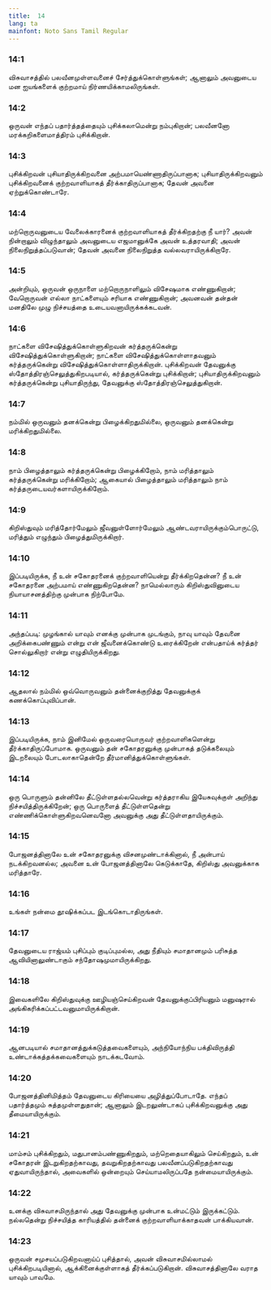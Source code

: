 ```yaml
---
title:  14
lang: ta
mainfont: Noto Sans Tamil Regular
---
```


###  14:1

விசுவாசத்தில் பலவீனமுள்ளவனைச் சேர்த்துக்கொள்ளுங்கள்; ஆனாலும் அவனுடைய மன ஐயங்களைக் குற்றமாய் நிர்ணயிக்காமலிருங்கள்.

###  14:2

ஒருவன் எந்தப் பதார்த்தத்தையும் புசிக்கலாமென்று நம்புகிறான்; பலவீனனோ மரக்கறிகளைமாத்திரம் புசிக்கிறான்.

###  14:3

புசிக்கிறவன் புசியாதிருக்கிறவனை அற்பமாயெண்ணாதிருப்பானாக; புசியாதிருக்கிறவனும் புசிக்கிறவனைக் குற்றவாளியாகத் தீர்க்காதிருப்பானாக; தேவன் அவனை ஏற்றுக்கொண்டாரே.

###  14:4

மற்றொருவனுடைய வேலைக்காரனைக் குற்றவாளியாகத் தீர்க்கிறதற்கு நீ யார்? அவன் நின்றாலும் விழுந்தாலும் அவனுடைய எஜமானுக்கே அவன் உத்தரவாதி; அவன் நிலைநிறுத்தப்படுவான்; தேவன் அவனை நிலைநிறுத்த வல்லவராயிருக்கிறாரே.

###  14:5

அன்றியும், ஒருவன் ஒருநாளை மற்றொருநாளிலும் விசேஷமாக எண்ணுகிறான்; வேறொருவன் எல்லா நாட்களையும் சரியாக எண்ணுகிறான்; அவனவன் தன்தன் மனதிலே முழு நிச்சயத்தை உடையவனாயிருக்கக்கடவன்.

###  14:6

நாட்களை விசேஷித்துக்கொள்ளுகிறவன் கர்த்தருக்கென்று விசேஷித்துக்கொள்ளுகிறான்; நாட்களை விசேஷித்துக்கொள்ளாதவனும் கர்த்தருக்கென்று விசேஷித்துக்கொள்ளாதிருக்கிறான். புசிக்கிறவன் தேவனுக்கு ஸ்தோத்திரஞ்செலுத்துகிறபடியால், கர்த்தருக்கென்று புசிக்கிறான்; புசியாதிருக்கிறவனும் கர்த்தருக்கென்று புசியாதிருந்து, தேவனுக்கு ஸ்தோத்திரஞ்செலுத்துகிறான்.

###  14:7

நம்மில் ஒருவனும் தனக்கென்று பிழைக்கிறதுமில்லை, ஒருவனும் தனக்கென்று மரிக்கிறதுமில்லை.

###  14:8

நாம் பிழைத்தாலும் கர்த்தருக்கென்று பிழைக்கிறோம், நாம் மரித்தாலும் கர்த்தருக்கென்று மரிக்கிறோம்; ஆகையால் பிழைத்தாலும் மரித்தாலும் நாம் கர்த்தருடையவர்களாயிருக்கிறோம்.

###  14:9

கிறிஸ்துவும் மரித்தோர்மேலும் ஜீவனுள்ளோர்மேலும் ஆண்டவராயிருக்கும்பொருட்டு, மரித்தும் எழுந்தும் பிழைத்துமிருக்கிறார்.

###  14:10

இப்படியிருக்க, நீ உன் சகோதரனைக் குற்றவாளியென்று தீர்க்கிறதென்ன? நீ உன் சகோதரனை அற்பமாய் எண்ணுகிறதென்ன? நாமெல்லாரும் கிறிஸ்துவினுடைய நியாயாசனத்திற்கு முன்பாக நிற்போமே.

###  14:11

அந்தப்படி: முழங்கால் யாவும் எனக்கு முன்பாக முடங்கும், நாவு யாவும் தேவனை அறிக்கைபண்ணும் என்று என் ஜீவனைக்கொண்டு உரைக்கிறேன் என்பதாய்க் கர்த்தர் சொல்லுகிறார் என்று எழுதியிருக்கிறது.

###  14:12

ஆதலால் நம்மில் ஒவ்வொருவனும் தன்னைக்குறித்து தேவனுக்குக் கணக்கொப்புவிப்பான்.

###  14:13

இப்படியிருக்க, நாம் இனிமேல் ஒருவரையொருவர் குற்றவாளிகளென்று தீர்க்காதிருப்போமாக. ஒருவனும் தன் சகோதரனுக்கு முன்பாகத் தடுக்கலையும் இடறலையும் போடலாகாதென்றே தீர்மானித்துக்கொள்ளுங்கள்.

###  14:14

ஒரு பொருளும் தன்னிலே தீட்டுள்ளதல்லவென்று கர்த்தராகிய இயேசுவுக்குள் அறிந்து நிச்சயித்திருக்கிறேன்; ஒரு பொருளைத் தீட்டுள்ளதென்று எண்ணிக்கொள்ளுகிறவனெவனோ அவனுக்கு அது தீட்டுள்ளதாயிருக்கும்.

###  14:15

போஜனத்தினாலே உன் சகோதரனுக்கு விசனமுண்டாக்கினால், நீ அன்பாய் நடக்கிறவனல்ல; அவனை உன் போஜனத்தினாலே கெடுக்காதே, கிறிஸ்து அவனுக்காக மரித்தாரே.

###  14:16

உங்கள் நன்மை தூஷிக்கப்பட இடங்கொடாதிருங்கள்.

###  14:17

தேவனுடைய ராஜ்யம் புசிப்பும் குடிப்புமல்ல, அது நீதியும் சமாதானமும் பரிசுத்த ஆவியினாலுண்டாகும் சந்தோஷமுமாயிருக்கிறது.

###  14:18

இவைகளிலே கிறிஸ்துவுக்கு ஊழியஞ்செய்கிறவன் தேவனுக்குப்பிரியனும் மனுஷரால் அங்கிகரிக்கப்பட்டவனுமாயிருக்கிறான்.

###  14:19

ஆனபடியால் சமாதானத்துக்கடுத்தவைகளையும், அந்நியோந்நிய பக்திவிருத்தி உண்டாக்கத்தக்கவைகளையும் நாடக்கடவோம்.

###  14:20

போஜனத்தினிமித்தம் தேவனுடைய கிரியையை அழித்துப்போடாதே. எந்தப் பதார்த்தமும் சுத்தமுள்ளதுதான்; ஆனாலும் இடறலுண்டாகப் புசிக்கிறவனுக்கு அது தீமையாயிருக்கும்.

###  14:21

மாம்சம் புசிக்கிறதும், மதுபானம்பண்ணுகிறதும், மற்றெதையாகிலும் செய்கிறதும், உன் சகோதரன் இடறுகிறதற்காவது, தவறுகிறதற்காவது பலவீனப்படுகிறதற்காவது ஏதுவாயிருந்தால், அவைகளில் ஒன்றையும் செய்யாமலிருப்பதே நன்மையாயிருக்கும்.

###  14:22

உனக்கு விசுவாசமிருந்தால் அது தேவனுக்கு முன்பாக உன்மட்டும் இருக்கட்டும். நல்லதென்று நிச்சயித்த காரியத்தில் தன்னைக் குற்றவாளியாக்காதவன் பாக்கியவான்.

###  14:23

ஒருவன் சமுசயப்படுகிறவனாய்ப் புசித்தால், அவன் விசுவாசமில்லாமல் புசிக்கிறபடியினால், ஆக்கினைக்குள்ளாகத் தீர்க்கப்படுகிறான். விசுவாசத்தினாலே வராத யாவும் பாவமே.

